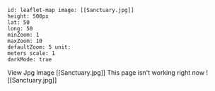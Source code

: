 ```leaflet 
id: leaflet-map image: [[Sanctuary.jpg]] 
height: 500px 
lat: 50 
long: 50 
minZoom: 1 
maxZoom: 10 
defaultZoom: 5 unit: 
meters scale: 1 
darkMode: true
```

View Jpg Image [[Sanctuary.jpg]] This page isn't working right now
![[Sanctuary.jpg]]

